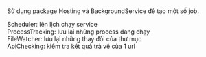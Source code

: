 #
Sử dụng package Hosting và BackgroundService để tạo một số job.  

Scheduler: lên lịch chạy service  
ProcessTracking: lưu lại những process đang chạy  
FileWatcher: lưu lại những thay đổi của thư mục  
ApiChecking: kiểm tra kết quả trả về của 1 url  

